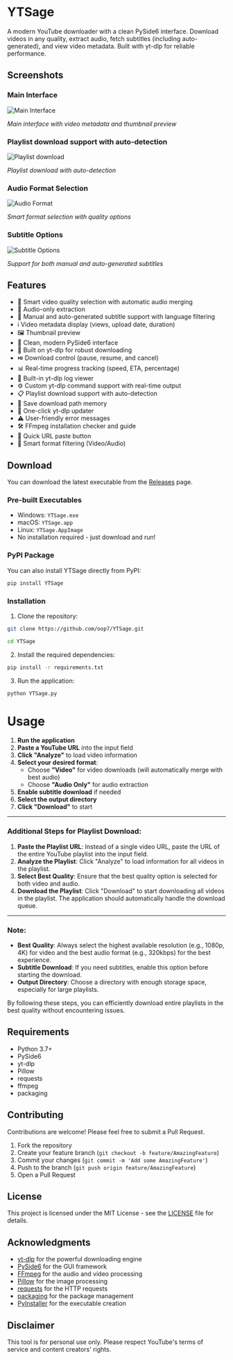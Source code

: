 # YTSage

A modern YouTube downloader with a clean PySide6 interface. Download videos in any quality, extract audio, fetch subtitles (including auto-generated), and view video metadata. Built with yt-dlp for reliable performance.

## Screenshots

### Main Interface

![Main Interface](https://github.com/user-attachments/assets/a111aa5f-7314-4d54-bf94-563bf40e22f6)

*Main interface with video metadata and thumbnail preview*

### Playlist download support with auto-detection

![Playlist download](https://github.com/user-attachments/assets/537b8553-9657-42b2-a452-051c4cb2e32a)

*Playlist download with auto-detection*
### Audio Format Selection

![Audio Format](https://github.com/user-attachments/assets/51a6a613-6c97-4581-b728-38c91c0b2d24)

*Smart format selection with quality options*

### Subtitle Options

![Subtitle Options](https://github.com/user-attachments/assets/4e8c686f-98e2-435a-add8-758e317b56fe)

*Support for both manual and auto-generated subtitles*

## Features

- 🎥 Smart video quality selection with automatic audio merging
- 🎵 Audio-only extraction
- 📝 Manual and auto-generated subtitle support with language filtering
- ℹ️ Video metadata display (views, upload date, duration)
- 🖼️ Thumbnail preview
- 🎨 Clean, modern PySide6 interface
- 🚀 Built on yt-dlp for robust downloading
- ⏯️ Download control (pause, resume, and cancel)
- 📊 Real-time progress tracking (speed, ETA, percentage)
- 📝 Built-in yt-dlp log viewer
- ⚙️ Custom yt-dlp command support with real-time output
- 📋 Playlist download support with auto-detection
- 💾 Save download path memory
- 🔄 One-click yt-dlp updater
- ⚠️ User-friendly error messages
- 🛠️ FFmpeg installation checker and guide
- 📎 Quick URL paste button
- 🎯 Smart format filtering (Video/Audio)

## Download

You can download the latest executable from the [Releases](https://github.com/oop7/YTSage/releases) page.

### Pre-built Executables
- Windows: `YTSage.exe`
- macOS: `YTSage.app`
- Linux: `YTSage.AppImage`
- No installation required - just download and run!

### PyPI Package
You can also install YTSage directly from PyPI:
```bash
pip install YTSage
```


### Installation

1. Clone the repository:
```bash
git clone https://github.com/oop7/YTSage.git

cd YTSage
```
2. Install the required dependencies:
```bash
pip install -r requirements.txt
```
3. Run the application:
```bash
python YTSage.py
```

# Usage

1. **Run the application**  
2. **Paste a YouTube URL** into the input field  
3. **Click "Analyze"** to load video information  
4. **Select your desired format**:  
   - Choose **"Video"** for video downloads (will automatically merge with best audio)  
   - Choose **"Audio Only"** for audio extraction  
5. **Enable subtitle download** if needed  
6. **Select the output directory**  
7. **Click "Download"** to start  

---

### Additional Steps for Playlist Download:

1. **Paste the Playlist URL**: Instead of a single video URL, paste the URL of the entire YouTube playlist into the input field.  
2. **Analyze the Playlist**: Click "Analyze" to load information for all videos in the playlist.  
3. **Select Best Quality**: Ensure that the best quality option is selected for both video and audio.  
4. **Download the Playlist**: Click "Download" to start downloading all videos in the playlist. The application should automatically handle the download queue.  

---

### Note:  
- **Best Quality**: Always select the highest available resolution (e.g., 1080p, 4K) for video and the best audio format (e.g., 320kbps) for the best experience.  
- **Subtitle Download**: If you need subtitles, enable this option before starting the download.  
- **Output Directory**: Choose a directory with enough storage space, especially for large playlists.  

By following these steps, you can efficiently download entire playlists in the best quality without encountering issues.  

## Requirements

- Python 3.7+
- PySide6
- yt-dlp
- Pillow
- requests
- ffmpeg
- packaging

## Contributing

Contributions are welcome! Please feel free to submit a Pull Request.

1. Fork the repository
2. Create your feature branch (`git checkout -b feature/AmazingFeature`)
3. Commit your changes (`git commit -m 'Add some AmazingFeature'`)
4. Push to the branch (`git push origin feature/AmazingFeature`)
5. Open a Pull Request

## License

This project is licensed under the MIT License - see the [LICENSE](LICENSE) file for details.

## Acknowledgments

- [yt-dlp](https://github.com/yt-dlp/yt-dlp) for the powerful downloading engine
- [PySide6](https://en.wikipedia.org/wiki/PySide) for the GUI framework
- [FFmpeg](https://ffmpeg.org/) for the audio and video processing
- [Pillow](https://pypi.org/project/Pillow/) for the image processing
- [requests](https://pypi.org/project/requests/) for the HTTP requests
- [packaging](https://pypi.org/project/packaging/) for the package management
- [PyInstaller](https://pypi.org/project/PyInstaller/) for the executable creation

## Disclaimer

This tool is for personal use only. Please respect YouTube's terms of service and content creators' rights.
